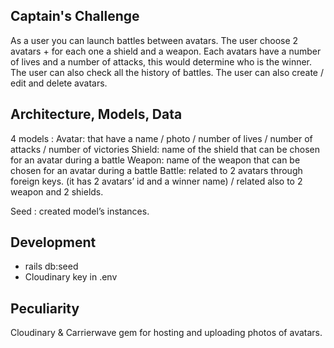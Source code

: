 ## Captain's Challenge

As a user you can launch battles between avatars. The user choose 2 avatars + for each one a shield and a weapon.
Each avatars have a number of lives and a number of attacks, this would determine who is the winner.
The user can also check all the history of battles.
The user can also create / edit and delete avatars.


## Architecture, Models, Data

4 models :
Avatar: that have a name / photo / number of lives / number of attacks / number of victories
Shield: name of the shield that can be chosen for an avatar during a battle
Weapon: name of the weapon that can be chosen for an avatar during a battle
Battle: related to 2 avatars through foreign keys. (it has 2 avatars’ id and a winner name) / related also to 2 weapon and 2 shields.

Seed : created model’s instances.

## Development

- rails db:seed
- Cloudinary key in .env


## Peculiarity

Cloudinary & Carrierwave gem for hosting and uploading photos of avatars.

